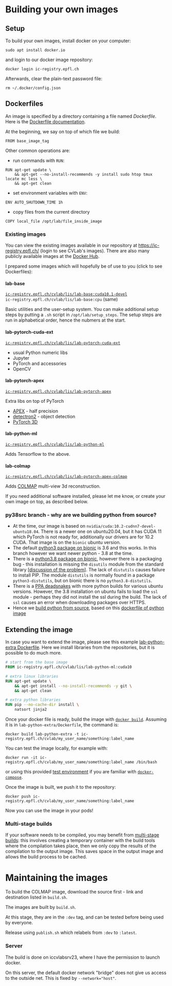 
# Building your own images

## Setup

To build your own images, install docker on your computer:
```
sudo apt install docker.io
```
and login to our docker image repository:
```
docker login ic-registry.epfl.ch
```

Afterwards, clear the plain-text password file:
```
rm ~/.docker/config.json
```

<!-- wget https://github.com/docker/docker-credential-helpers/releases/download/v0.6.3/docker-credential-secretservice-v0.6.3-amd64.tar.gz -->
<!-- tar xvf docker-credential-secretservice-v0.6.3-amd64.tar.gz -->


## Dockerfiles

An image is specified by a directory containing a file named *Dockerfile*.
Here is the [Dockerfile documentation](https://docs.docker.com/engine/reference/builder/).

At the beginning, we say on top of which file we build:
```
FROM base_image_tag
```

Other common operations are:

* run commands with `RUN`:
```
RUN apt-get update \
	&& apt-get --no-install-recommends -y install sudo htop tmux locate mc less \
	&& apt-get clean
```

* set environment variables with `ENV`:
```
ENV AUTO_SHUTDOWN_TIME 1h
```

* copy files from the current directory
```
COPY local_file /opt/lab/file_inside_image
```

### Existing images

You can view the existing images available in our repository at <https://ic-registry.epfl.ch/> (login to see CVLab's images).
There are also many publicly available images at the [Docker Hub](https://hub.docker.com/search?q=&type=image).

I prepared some images which will hopefully be of use to you (click to see Dockerfiles):

#### lab-base
[`ic-registry.epfl.ch/cvlab/lis/lab-base:cuda10.1-devel`](./lab-base/Dockerfile)  
`ic-registry.epfl.ch/cvlab/lis/lab-base:cpu` (same)

Basic utilities and the user-setup system.
You can make additional setup steps by putting a `.sh` script in `/opt/lab/setup_steps`. The setup steps are run in alphabetical order, hence the nubmers at the start.

#### lab-pytorch-cuda-ext
[`ic-registry.epfl.ch/cvlab/lis/lab-pytorch-cuda-ext`](./lab-pytorch-cuda-ext/Dockerfile)

* usual Python numeric libs
* Jupyter
* PyTorch and accessories
* OpenCV

#### lab-pytorch-apex

[`ic-registry.epfl.ch/cvlab/lis/lab-pytorch-apex`](./lab-pytorch-apex/Dockerfile)

Extra libs on top of PyTorch

- [APEX](https://github.com/NVIDIA/apex) - half precision
- [detectron2](https://github.com/facebookresearch/detectron2) - object detection
- [PyTorch 3D](https://github.com/facebookresearch/pytorch3d)

#### lab-python-ml

[`ic-registry.epfl.ch/cvlab/lis/lab-python-ml`](./lab-python-ml/Dockerfile)

Adds Tensorflow to the above.

#### lab-colmap

[`ic-registry.epfl.ch/cvlab/lis/lab-pytorch-apex-colmap`](./lab-colmap/Dockerfile)

Adds [COLMAP](https://github.com/colmap/colmap) multi-view 3d reconstruction.


If you need additional software installed, please let me know, or create your own image on top, as described below.


### py38src branch - why are we building python from source?

* At the time, our image is based on `nvidia/cuda:10.2-cudnn7-devel-ubuntu18.04`. There is a newer one on ubuntu20.04, but it has CUDA 11 which PyTorch is not ready for, additionally our drivers are for 10.2 CUDA.
That image is on the `bionic` ubuntu version.
* The default [python3 package on bionic](https://packages.ubuntu.com/bionic/python3) is 3.6 and this works. In this branch however we want newer python - 3.8 at the time.
* There is a [python3.8 package on bionic](https://packages.ubuntu.com/bionic-updates/python3.8), however there is a packaging bug - this installation is missing the `disutils` module from the standard library [[discussion of the problem](https://askubuntu.com/questions/1239829/modulenotfounderror-no-module-named-distutils-util)]. The lack of `distutils` causes failure to install PIP.
The module `distutils` is normally found in a package `python3-distutils`, but on bionic there is no `python3.8-distutils`.
* There is a [PPA deadsnakes](https://launchpad.net/~deadsnakes/+archive/ubuntu/ppa) with more python builds for various ubuntu versions.
However, the 3.8 installation on ubuntu fails to load the `ssl` module - perhaps they did not install the ssl during the build.
The lack of `ssl` causes an error when downloading packages over HTTPS.
* Hence we [build python from source](./lab-base/Dockerfile_py38fromsrc), based on this [dockerfile of python image](https://github.com/docker-library/python/blob/1b78ff417e41b6448d98d6dd6890a1f95b0ce4be/3.8/buster/Dockerfile)


## Extending the image

In case you want to extend the image, please see this example [lab-python-extra Dockerfile](./lab-python-extra/Dockerfile).
Here we install libraries from the repositories, but it is possible to do much more.

```Dockerfile
# start from the base image
FROM ic-registry.epfl.ch/cvlab/lis/lab-python-ml:cuda10

# extra linux libraries
RUN apt-get update \
	&& apt-get install --no-install-recommends -y git \
	&& apt-get clean

# extra python libraries
RUN pip --no-cache-dir install \
	natsort jinja2 
```

Once your docker file is ready, build the image with [`docker build`](https://docs.docker.com/engine/reference/commandline/build/). Assuming it is in `lab-python-extra/Dockerfile`, the command is:
```
docker build lab-python-extra -t ic-registry.epfl.ch/cvlab/my_user_name/something:label_name
```

You can test the image locally, for example with:
```
docker run -it ic-registry.epfl.ch/cvlab/my_user_name/something:label_name /bin/bash
```
or using this provided [test environment](image-test-env/) if you are familiar with [`docker-compose`](https://docs.docker.com/compose/).

Once the image is built, we push it to the repository:
```
docker push ic-registry.epfl.ch/cvlab/my_user_name/something:label_name
```

Now you can use the image in your pods!

### Multi-stage builds

If your software needs to be compiled, you may benefit from [multi-stage builds](https://docs.docker.com/develop/develop-images/multistage-build/):
this involves creating a temporary container with the build tools where the compilation takes place, then we only copy the results of the compilation to the output image.
This saves space in the output image and allows the build process to be cached.


# Maintaining the images

To build the COLMAP image, download the source first - link and destination listed in `build.sh`.

The images are built by `build.sh`.

At this stage, they are in the `:dev` tag, and can be tested before being used by everyone.

Release using `publish.sh` which relabels from `:dev` to `:latest`.


### Server

The build is done on iccvlabsrv23, where I have the permission to launch docker.

On this server, the default docker network "bridge" does not give us access to the outside net.
This is fixed by `--network="host"`.

